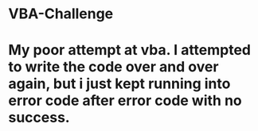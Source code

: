 # VBA-Challenge

# My poor attempt at vba. I attempted to write the code over and over again, but i just kept running into error code after error code with no success. 
